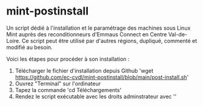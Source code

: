 # mint-postinstall
Un script dédié à l'installation et le paramétrage des machines sous Linux Mint auprès des reconditionneurs d'Emmaus Connect en Centre Val-de-Loire. Ce script peut être utilisé par d'autres régions, dupliqué, commenté et modifié au besoin.

Voici les étapes pour procéder à son installation :

1. Télécharger le fichier d'installation depuis Github
'wget https://github.com/ec-cvdl/mint-postinstall/blob/main/post-install.sh'
2. Ouvrez "Terminal" sur l'ordinateur
3. Tapez la commande 'cd Téléchargements'
4. Rendez le script exécutable avec les droits adminstrateur avec ''
